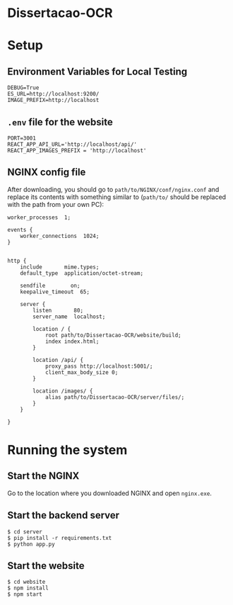 # Dissertacao-OCR

# Setup
## Environment Variables for Local Testing
```
DEBUG=True
ES_URL=http://localhost:9200/
IMAGE_PREFIX=http://localhost
```

## `.env` file for the website
```
PORT=3001
REACT_APP_API_URL='http://localhost/api/'
REACT_APP_IMAGES_PREFIX = 'http://localhost'
```

## NGINX config file
After downloading, you should go to `path/to/NGINX/conf/nginx.conf` and replace its contents with something similar to (`path/to/` should be replaced with the path from your own PC):

```
worker_processes  1;

events {
    worker_connections  1024;
}


http {
    include       mime.types;
    default_type  application/octet-stream;

    sendfile        on;
    keepalive_timeout  65;

    server {
        listen       80;
        server_name  localhost;

        location / {
            root path/to/Dissertacao-OCR/website/build;
            index index.html;
        }

        location /api/ {
            proxy_pass http://localhost:5001/;
            client_max_body_size 0;
        }

        location /images/ {
            alias path/to/Dissertacao-OCR/server/files/;
        }
    }

}

```

# Running the system
## Start the NGINX
Go to the location where you downloaded NGINX and open `nginx.exe`.

## Start the backend server
```
$ cd server
$ pip install -r requirements.txt
$ python app.py
```

## Start the website
```
$ cd website
$ npm install
$ npm start
```